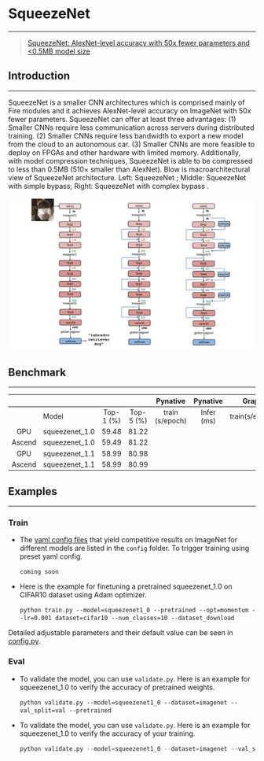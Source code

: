 # SqueezeNet
***
> [SqueezeNet: AlexNet-level accuracy with 50x fewer parameters and <0.5MB model size](https://arxiv.org/pdf/1602.07360.pdf)

## Introduction
***
SqueezeNet is a smaller CNN architectures which is comprised mainly of Fire modules and it achieves AlexNet-level accuracy on ImageNet with 50x fewer parameters.  SqueezeNet can offer at least three advantages: (1) Smaller CNNs require less communication across servers during distributed training. (2) Smaller CNNs require less bandwidth to export a new model from the cloud to an autonomous car. (3) Smaller CNNs are more feasible to deploy on FPGAs and other hardware with limited memory. Additionally, with model compression techniques, SqueezeNet is able to be  compressed to less than 0.5MB (510× smaller than AlexNet). Blow is macroarchitectural view of SqueezeNet architecture. Left: SqueezeNet ; Middle: SqueezeNet with simple bypass; Right: SqueezeNet with complex bypass .

![](squeezenet.png)



## Benchmark
***

|        |              |           |           |    Pynative     |  Pynative  |     Graph      |   Graph    |           |            |
| :----: | ------------ | :-------: | :-------: | :-------------: | :--------: | :------------: | :--------: | :-------: | :--------: |
|        | Model        | Top-1 (%) | Top-5 (%) | train (s/epoch) | Infer (ms) | train(s/epoch) | Infer (ms) | Download  |   Config   |
| GPU | squeezenet_1.0 | 59.48 | 81.22 |  |  |  |  | [model]() | [config]() |
| Ascend | squeezenet_1.0 |   59.49   | 81.22 |  |  |  |  |  |  |
|  GPU   | squeezenet_1.1 | 58.99 | 80.98 |                 |            |                |            | [model]() | [config]() |
| Ascend | squeezenet_1.1 | 58.99 |   80.99   |                 |            |                |            |           |            |



## Examples

***

### Train

- The [yaml config files](../../config) that yield competitive results on ImageNet for different models are listed in the `config` folder. To trigger training using preset yaml config. 

  ```shell
  coming soon
  ```


- Here is the example for finetuning a pretrained squeezenet_1.0 on CIFAR10 dataset using Adam optimizer.

  ```shell
  python train.py --model=squeezenet1_0 --pretrained --opt=momentum --lr=0.001 dataset=cifar10 --num_classes=10 --dataset_download
  ```

Detailed adjustable parameters and their default value can be seen in [config.py](../../config.py).

### Eval

- To validate the model, you can use `validate.py`. Here is an example for squeezenet_1.0 to verify the accuracy of pretrained weights.

  ```shell
  python validate.py --model=squeezenet1_0 --dataset=imagenet --val_split=val --pretrained
  ```

- To validate the model, you can use `validate.py`. Here is an example for squeezenet_1.0 to verify the accuracy of your training.

  ```python
  python validate.py --model=squeezenet1_0 --dataset=imagenet --val_split=val --ckpt_path='./ckpt/squeezenet_1.0-best.ckpt'
  ```

